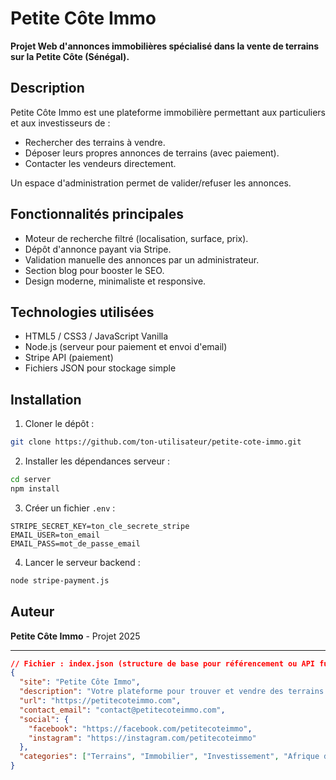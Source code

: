 # Petite Côte Immo

**Projet Web d'annonces immobilières spécialisé dans la vente de terrains sur la Petite Côte (Sénégal).**

## Description
Petite Côte Immo est une plateforme immobilière permettant aux particuliers et aux investisseurs de :
- Rechercher des terrains à vendre.
- Déposer leurs propres annonces de terrains (avec paiement).
- Contacter les vendeurs directement.

Un espace d'administration permet de valider/refuser les annonces.

## Fonctionnalités principales
- Moteur de recherche filtré (localisation, surface, prix).
- Dépôt d'annonce payant via Stripe.
- Validation manuelle des annonces par un administrateur.
- Section blog pour booster le SEO.
- Design moderne, minimaliste et responsive.

## Technologies utilisées
- HTML5 / CSS3 / JavaScript Vanilla
- Node.js (serveur pour paiement et envoi d'email)
- Stripe API (paiement)
- Fichiers JSON pour stockage simple

## Installation
1. Cloner le dépôt :
```bash
git clone https://github.com/ton-utilisateur/petite-cote-immo.git
```
2. Installer les dépendances serveur :
```bash
cd server
npm install
```
3. Créer un fichier `.env` :
```plaintext
STRIPE_SECRET_KEY=ton_cle_secrete_stripe
EMAIL_USER=ton_email
EMAIL_PASS=mot_de_passe_email
```
4. Lancer le serveur backend :
```bash
node stripe-payment.js
```

## Auteur
**Petite Côte Immo** - Projet 2025

---

```json
// Fichier : index.json (structure de base pour référencement ou API future)
{
  "site": "Petite Côte Immo",
  "description": "Votre plateforme pour trouver et vendre des terrains sur la Petite Côte.",
  "url": "https://petitecoteimmo.com",
  "contact_email": "contact@petitecoteimmo.com",
  "social": {
    "facebook": "https://facebook.com/petitecoteimmo",
    "instagram": "https://instagram.com/petitecoteimmo"
  },
  "categories": ["Terrains", "Immobilier", "Investissement", "Afrique de l'Ouest"]
}
